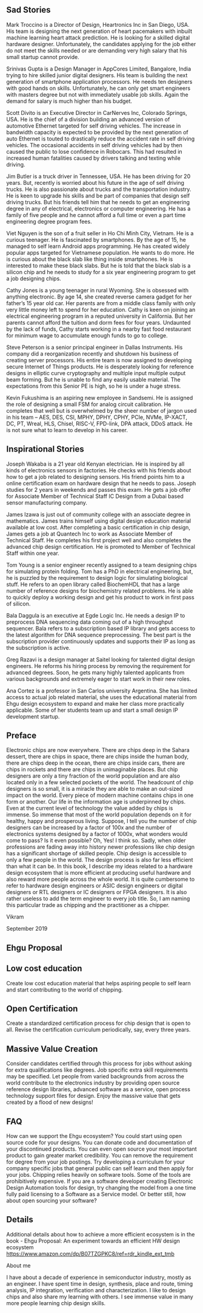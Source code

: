Sad Stories
------------

Mark Troccino is a  Director of Design, Heartronics Inc in San Diego, USA. His team is designing the next generation of heart pacemakers with inbuilt machine learning heart attack prediction. He is looking for a skilled digital hardware designer. Unfortunately, the candidates applying for the job either do not meet the skills needed or are demanding very high salary that his small startup cannot provide.

Srinivas Gupta is a Design Manager in AppCores Limited, Bangalore, India trying to hire skilled junior digital designers. His team is building the next generation of smartphone application processors. He needs ten designers with good hands on skills. Unfortunately, he can only get smart engineers with masters degree but not with immediately usable job skills. Again the demand for salary is much higher than his budget.

Scott Divito is an Executive Director in  CarNerves Inc, Colorado Springs, USA. He is the chief of a division building an advanced version of automotive Ethernet targeted for self driving vehicles. The increase in bandwidth capacity is expected to be provided by the next generation of auto Ethernet is touted to drastically reduce the accident rate in self driving vehicles. The occasional accidents in self driving vehicles had by then caused the public to lose confidence in Robocars. This had resulted in increased human fatalities caused by drivers talking and texting while driving.

Jim Butler is a truck driver in Tennessee, USA. He has been driving for 20 years. But, recently is worried about his future in the age of self driving trucks. He is also passionate about trucks and the transportation industry. He is keen to upgrade his skills and be part of companies that design self driving trucks. But his friends tell him that he needs to get an engineering degree in any of electrical, electronics or computer engineering. He has a family of five people and he cannot afford a full time or even a part time engineering degree program fees.

Viet Nguyen is the son of a fruit seller in Ho Chi Minh City, Vietnam. He is a curious teenager. He is fascinated by smartphones. By the age of 15, he managed to self learn Android apps programming. He has created widely popular apps targeted for Vietnamese population. He wants to do more. He is curious about the black slab like thing inside smartphones. He is interested to make these black slabs. But he is told that the black slab is a silicon chip and he needs to study for a six year engineering program to get a job designing chips.

Cathy Jones is a young teenager in rural Wyoming. She is obsessed with anything electronic. By age 14, she created reverse camera gadget for her father’s 15 year old car. Her parents are from a middle class family with only very little money left to spend for her education. Cathy is keen on joining an electrical engineering program in a reputed university in California. But her parents cannot afford the tuition and dorm fees for four years. Undaunted by the lack of funds, Cathy starts working in a nearby fast food restaurant for minimum wage to accumulate enough funds to go to college.

Steve Peterson is a senior principal engineer in Dallas Instruments. His company did a reorganization recently and shutdown his business of creating server processors. His entire team is now assigned to developing secure Internet of Things products. He is desperately looking for reference designs in elliptic curve cryptography and multiple input multiple output beam forming. But he is unable to find any easily usable material. The expectations from this Senior PE is high, so he is under a huge stress.

Kevin Fukushima is an aspiring new employee in Sandsemi. He is assigned the role of designing a small FSM for analog circuit calibration. He completes that well but is overwhelmed by the sheer number of jargon used in his team – AES, DES, CSI, MPHY, DPHY, CPHY, PCIe, NVMe, IP-XACT, DC, PT, Wreal, HLS, Chisel, RISC-V, FPD-link, DPA attack, DDoS attack. He is not sure what to learn to develop in his career.

Inspirational Stories
----------------------

Joseph Wakaba is a 21 year old Kenyan electrician. He is inspired by all kinds of electronics sensors in factories. He checks with his friends about how to get a job related to designing sensors. His friend points him to a online certification exam on hardware design that he needs to pass. Joseph studies for 2 years in weekends and passes this exam. He gets a job offer for Associate Member of Technical Staff IC Design from a Dubai based sensor manufacturing company.

James Izawa is just out of community college with an associate degree in mathematics. James trains himself using digital design education material available at low cost. After completing a basic certification in chip design, James gets a job at Quantech Inc to work as Associate Member of Technical Staff. He completes his first project well and also completes the advanced chip design certification. He is promoted to Member of Technical Staff within one year.

Tom Young is a senior engineer recently assigned to a team designing chips for simulating protein folding. Tom has a PhD in electrical engineering, but, he is puzzled by the requirement to design logic for simulating biological stuff. He refers to an open library called BiochemHDL that has a large number of reference designs for biochemistry related problems. He is able to quickly deploy a working design and get his product to work in first pass of silicon.

Bala Daggula is an executive at Egde Logic Inc. He needs a design IP to preprocess DNA sequencing data coming out of a high throughput sequencer. Bala refers to a subscription based IP library and gets access to the latest algorithm for DNA sequence preprocessing. The best part is the subscription provider continuously updates and supports their IP as long as the subscription is active.

Greg Razavi is a design manager at Saitel looking for talented digital design engineers. He reforms his hiring process by removing the requirement for advanced degrees. Soon, he gets many highly talented applicants from various backgrounds and extremely eager to start work in their new roles. 

Ana Cortez is a professor in San Carlos university Argentina. She has limited access to actual job related material, she uses the educational material from Ehgu design ecosystem to expand and make her class more practically applicable. Some of her students team up and start a small design IP development startup.

Preface
--------

Electronic chips are now everywhere. There are chips deep in the Sahara dessert, there are chips in space, there are chips inside the human body, there are chips deep in the ocean, there are chips inside cars, there are chips in rockets and there are chips in unimaginable places. But chip designers are only a tiny fraction of the world population and are also located only in a few selected pockets of the world. The headcount of chip designers is so small, it is a miracle they are able to make an out-sized impact on the world. Every piece of modern machine contains chips in one form or another. Our life in the information age is underpinned by chips.  Even at the current level of technology the value added by chips is immense. So immense that most of the world population depends on it for healthy, happy and prosperous living.
Suppose, I tell you the number of chip designers can be increased by a factor of 100x and the number of electronics systems designed by a factor of 1000x, what wonders would come to pass? Is it even possible? Oh, Yes! I think so.
Sadly, when older professions are fading away into history newer professions like chip design has a significant shortage of skilled people. Chip design is accessible to only a few people in the world. The design process is also far less efficient than what it can be. In this book,  I describe my ideas related to a hardware design ecosystem that is more efficient at producing useful hardware and also reward more people across the whole world. It is quite cumbersome to refer to hardware design engineers or ASIC design engineers or digital designers or RTL designers or IC designers or FPGA designers. It is also rather useless to add the term engineer to every job title. So,  I am naming this particular trade as chipping and the practitioner as a chipper.

Vikram

September 2019


Ehgu Proposal
--------------

Low cost education
-------------------

Create low cost education material that helps aspiring people to self learn and start contributing to the world of chipping.

Open Certification
------------------
Create a standardized certification process for chip design that is open to all. Revise the certification curriculum periodically, say, every three years.

Massive Value Creation
----------------------
Consider candidates certified through this process for jobs without asking for extra qualifications like degrees. Job specific extra skill requirements may be specified. Let people from varied backgrounds from across the world contribute to the electronics industry by providing open source reference design libraries, advanced software as a service, open process technology support files for design. Enjoy the massive value that gets created by a flood of new designs!

FAQ
----
How can we support the Ehgu ecosystem?
You could start using open source code for your designs. You can donate code and documentation of your discontinued products. You can even open source your most important product to gain greater market credibility. You can remove the requirement for degree from your job postings. Try developing a curriculum for your company specific jobs that general public can self learn and then apply for your jobs. Chipping relies heavily on software tools. Some of the tools are prohibitively expensive. If you are a software developer creating Electronic Design Automation tools for design, try changing the model from a one time fully paid licensing to a Software as a Service model. Or better still, how about open sourcing your software?

Details
--------
Additional details about how to achieve a more efficient ecosystem is in the book -
Ehgu Proposal: An experiment towards an efficient HW design ecosystem
https://www.amazon.com/dp/B07TZGPKC8/ref=rdr_kindle_ext_tmb

About me

I have about a decade of experience in semiconductor industry, mostly as an engineer. I have spent time in design, synthesis, place and route, timing analysis, IP integration, verification and characterization. I like to design chips and also share my learning with others. I see immense value in many more people learning chip design skills.
